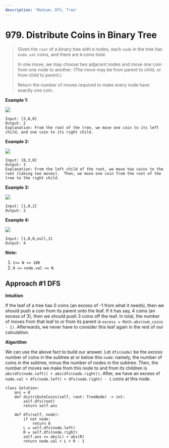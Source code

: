 ```yaml
---
description: 'Medium, DFS, Tree'
---
```


# 979. Distribute Coins in Binary Tree

> Given the `root` of a binary tree with `N` nodes, each `node` in the tree has `node.val` coins, and there are `N` coins total.
>
> In one move, we may choose two adjacent nodes and move one coin from one node to another.  \(The move may be from parent to child, or from child to parent.\)
>
> Return the number of moves required to make every node have exactly one coin.



**Example 1:**

![](https://assets.leetcode.com/uploads/2019/01/18/tree1.png)

```
Input: [3,0,0]
Output: 2
Explanation: From the root of the tree, we move one coin to its left child, and one coin to its right child.
```

**Example 2:**

![](https://assets.leetcode.com/uploads/2019/01/18/tree2.png)

```
Input: [0,3,0]
Output: 3
Explanation: From the left child of the root, we move two coins to the root [taking two moves].  Then, we move one coin from the root of the tree to the right child.
```

**Example 3:**

![](https://assets.leetcode.com/uploads/2019/01/18/tree3.png)

```
Input: [1,0,2]
Output: 2
```

**Example 4:**

![](https://assets.leetcode.com/uploads/2019/01/18/tree4.png)

```
Input: [1,0,0,null,3]
Output: 4
```

**Note:**

1. `1<= N <= 100`
2. `0 <= node.val <= N`

## Approach \#1 DFS

**Intuition**

If the leaf of a tree has 0 coins \(an excess of -1 from what it needs\), then we should push a coin from its parent onto the leaf. If it has say, 4 coins \(an excess of 3\), then we should push 3 coins off the leaf. In total, the number of moves from that leaf to or from its parent is `excess = Math.abs(num_coins - 1)`. Afterwards, we never have to consider this leaf again in the rest of our calculation.

**Algorithm**

We can use the above fact to build our answer. Let `dfs(node)` be the _excess_ number of coins in the subtree at or below this `node`: namely, the number of coins in the subtree, minus the number of nodes in the subtree. Then, the number of moves we make from this node to and from its children is `abs(dfs(node.left)) + abs(dfs(node.right))`. After, we have an excess of `node.val + dfs(node.left) + dfs(node.right) - 1` coins at this node.

```
class Solution:
    ans = 0
    def distributeCoins(self, root: TreeNode) -> int:
        self.dfs(root)
        return self.ans
        
    def dfs(self, node):
        if not node:
            return 0
        L = self.dfs(node.left)
        R = self.dfs(node.right)
        self.ans += abs(L) + abs(R)
        return node.val + L + R - 1
```

